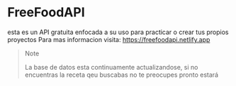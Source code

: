# FreeFoodAPI

esta es un API gratuita enfocada a su uso para practicar o crear tus propios proyectos
Para mas informacion visita: https://freefoodapi.netlify.app

>>[!NOTE]
>>La base de datos esta continuamente actualizandose, si no encuentras la receta qeu buscabas no te preocupes pronto estará
